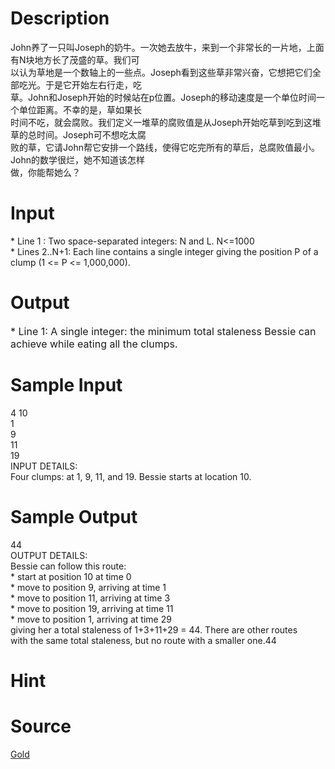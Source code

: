 
# Description

<div class="content"><div>John养了一只叫Joseph的奶牛。一次她去放牛，来到一个非常长的一片地，上面有N块地方长了茂盛的草。我们可</div>
<div>以认为草地是一个数轴上的一些点。Joseph看到这些草非常兴奋，它想把它们全部吃光。于是它开始左右行走，吃</div>
<div>草。John和Joseph开始的时候站在p位置。Joseph的移动速度是一个单位时间一个单位距离。不幸的是，草如果长</div>
<div>时间不吃，就会腐败。我们定义一堆草的腐败值是从Joseph开始吃草到吃到这堆草的总时间。Joseph可不想吃太腐</div>
<div>败的草，它请John帮它安排一个路线，使得它吃完所有的草后，总腐败值最小。John的数学很烂，她不知道该怎样</div>
<div>做，你能帮她么？</div></div>

# Input

<div class="content"><div>* Line 1 : Two space-separated integers: N and L. N&lt;=1000</div>
<div>* Lines 2..N+1: Each line contains a single integer giving the position P of a clump (1 &lt;= P &lt;= 1,000,000).</div></div>

# Output

<div class="content"><p><span style="font-size: medium">* Line 1: A single integer: the minimum total staleness Bessie can achieve while eating all the clumps. </span></p></div>

# Sample Input

<div class="content"><span class="sampledata">4 10<br/>
1<br/>
9<br/>
11<br/>
19<br/>
INPUT DETAILS:<br/>
Four clumps: at 1, 9, 11, and 19. Bessie starts at location 10.</span></div>

# Sample Output

<div class="content"><span class="sampledata">44<br/>
OUTPUT DETAILS:<br/>
Bessie can follow this route:<br/>
* start at position 10 at time 0<br/>
* move to position 9, arriving at time 1<br/>
* move to position 11, arriving at time 3<br/>
* move to position 19, arriving at time 11<br/>
* move to position 1, arriving at time 29<br/>
giving her a total staleness of 1+3+11+29 = 44.  There are other routes<br/>
with the same total staleness, but no route with a smaller one.44</span></div>

# Hint

<div class="content"><p></p></div>

# Source

<div class="content"><p><a href="problemset.php?search=Gold">Gold</a></p></div>

